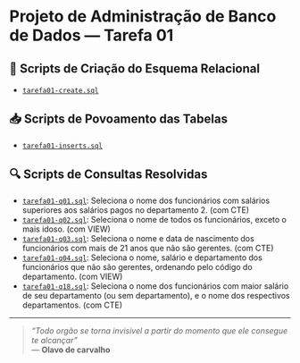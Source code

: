 # Projeto de Administração de Banco de Dados — Tarefa 01

## 🔧 Scripts de Criação do Esquema Relacional

- [`tarefa01-create.sql`](./tarefa01-create.sql)

## 📥 Scripts de Povoamento das Tabelas

- [`tarefa01-inserts.sql`](./tarefa01-inserts.sql)

## 🔍 Scripts de Consultas Resolvidas

- [`tarefa01-q01.sql`](./tarefa01-q01.sql): Seleciona o nome dos funcionários com salários superiores aos salários pagos no departamento 2. (com CTE)
- [`tarefa01-q02.sql`](./tarefa01-q02.sql): Seleciona o nome de todos os funcionários, exceto o mais idoso. (com VIEW)
- [`tarefa01-q03.sql`](./tarefa01-q03.sql): Seleciona o nome e data de nascimento dos funcionários com mais de 21 anos que não são gerentes. (com CTE)
- [`tarefa01-q04.sql`](./tarefa01-q04.sql): Seleciona o nome, salário e departamento dos funcionários que não são gerentes, ordenando pelo código do departamento. (com VIEW)
- [`tarefa01-q18.sql`](./tarefa01-q18.sql): Seleciona o nome dos funcionários com maior salário de seu departamento (ou sem departamento), e o nome dos respectivos departamentos. (com CTE)

---

> _“Todo orgão se torna invisivel a partir do momento que ele consegue te alcançar”_  
> — **Olavo de carvalho**
